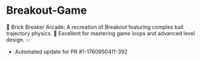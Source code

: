 # Breakout-Game
🏓 Brick Breaker Arcade: A recreation of Breakout featuring complex ball trajectory physics. 🎯 Excellent for mastering game loops and advanced level design. 💥


- Automated update for PR #1-1760950411-392